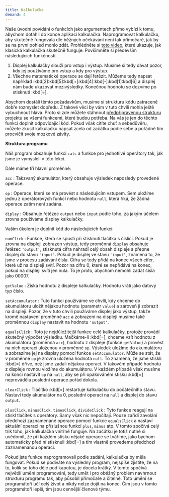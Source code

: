 ```yaml
---
title: Kalkulačka
demand: 4
---
```


Naše úvodní povídání o funkcích jako argumentech přímo vybízí k tomu, abychom dotáhli do konce aplikaci kalkulačka. Naprogramovat kalkulačku, aby skutečně fungovala dle běžných očekávání není tak přímočaré, jak by se na první pohled mohlo zdát. Prohlédněte si [toto video](assets/kalkulacka.mp4), které ukazuje, jak klasická kalkulačka skutečně funguje. Povšimněte si především následujících funkčností.

1. Displej kalkulačky slouži pro vstup i výstup. Musíme si tedy dávat pozor, kdy jej používáme pro vstup a kdy pro výstup.
1. Všechne matematické operace se dají řetězit. Můžeme tedy napsat například :kbd[2]:kbd[5]:kbd[+]:kbd[4]:kbd[-]:kbd[1]:kbd[6] a displej nám bude ukazovat mezivýsledky. Konečnou hodnotu se dozvíme po stisknutí :kbd[=].

Abychom dostáli těmto požadavkům, musíme si strukturu kódu zatraceně dobře rozmyslet dopředu. Z takové věci by vám v tuto chvíli mohla ještě vybuchnout hlava. Proto si zde můžete stáhnout [předpřipravenou strukturu](assets/kalkulacka-zadani.zip) projektu se všemi funkcemi, které budou potřeba. Na vás je jen do těchto funkcí doplnit odpovídající kód. Pokud však cítíte chuť a sebedůvěru, můžete zkusit kalkulačku napsat zcela od začátku podle sebe a pořádně tím procvičit svoje mozkové závity.

**Struktura programu**

Náš program obsahuje funkci `calc` a funkce pro jednotlivé operátory tak, jak jsme je vymysleli v této lekci.

Dále máme tři hlavní proměnné:

`acc`
: Takzvaný akumulátor, který obsahuje výsledek naposledy provedené operace.

`op`
: Operace, která se má provést s následujícím vstupem. Sem uložíme jednu z operátorových funkcí nebo hodnotu `null`, která říká, že žádná operace zatím není zadána.

`diplay`
: Obsahuje řetězec `output` nebo `input` podle toho, za jakým účelem zrovna používáme display kalkulačky.

Vaším úkolem je doplnit kód do následujicích funkcí:

`numClick`
: Funkce, která se spustí při stisknutí tlačítka s číslicí. Pokud je zrovna na displeji zobrazen výstup, tedy proměnná `display` obsahuje řetězec `'output'`, stisknutá cifra nahradí celý obsah displeje a přepne displej do stavu `'input'`. Pokud je displej ve stavu `'input'`, znamená to, že jsme v procesu zadávání čísla. Cifra se tedy přidá na konec všech cifer, které už na displeji svítí. Pozor na cifru 0, které se nepřídává na konec, pokud na displeji svítí jen nula. To je proto, abychom nemohli zadat čísla jako 00007.

`getValue`
: Získá hodnotu z displeje kalkulačky. Hodnotu vrátí jako datový typ číslo.

`setAccumulator`
: Tuto funkci používáme ve chvíli, kdy chceme do akumulátoru uložit nějakou hodnotu (parametr `value`) a zároveň ji zobrazit na displeji. Pozor, že v tuto chvíli používáme displej jako výstup, takže kromě nastavení proměnné `acc` a zobrazení na displeji musíme také proměnnou `display` nastavit na hodnotu `'output'`.

`equalsClick`
: Toto je nejdůležitejší funkce celé kalkulačky, protože provádí skutečný výpočet výsledku. Mačkáme-li :kbd[=], chceme vzít hodnotu z akumulátoru (proměnná `acc`), hodnotu z displeje (funkce `getValue`) a provést na nich operaci uloženou v proměnné `op`. Výsledek uložíme do akumulátoru a zobrazíme jej na display pomocí funkce `setAccumulator`. Může se stát, že v proměnné `op` je zrovna uložena hodnota `null`. To znamená, že jsme stiskli :kbd[=] dříve, než jsme zadali nějakou operaci. V takovém případě hodnotu z displeje rovnou vložíme do akumulátoru. V každém případě však musíme na konci nastavit `op` na `null`, aby se při opakováném stisku :kbd[=] neprováděla poslední operace pořád dokola.

`clearClick`
: Tlačítko :kbd[=] restartuje kalkulačku do počátečního stavu. Nastaví tedy akumulátor na 0, poslední operaci na `null` a displej do stavu `output`.

`plusClick`, `minusClick`, `timesClick`, `divideClick`
: Tyto funkce reagují na stiskl tlačítek s operátory. Samy však nic nepočítají. Pouze zařídí zavolání předchozí zaznamenané operace pomocí funkce `equalsClick` a nastaví aktuální operaci na příslušnou funkci `plus`, `minus` atp. V tomto spočívá celý trik toho, jak kalkulačka vnitřně funguje. Na začátku je totiž nutné si uvědomit, že při každém stisku nějaké operace se tváříme, jako bychom automaticky před ní stisknuli :kbd[=] a tím vlastně provedeme předchozí zaznamenanou operaci.

Pokud jste funkce naprogramovali podle zadání, kalkulačka by měla fungovat. Pokud se podíváte na výsledný program, nejspíše zjistíte, že na to, kolik se toho děje pod kapotou, je docela krátký. V tomto spočívá největší umění programování, tedy umět i pro obtížný problém navhrnout strukturu programu tak, aby působil přímočaře a čitelně. Toto umění se programátoři učí celý život a nikdy nelze dojít na konec. Čím jsou v tomto programátoři lepší, tím jsou cennější členové týmu.
